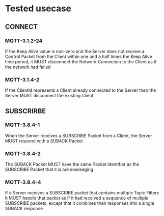 # Tested usecase

## CONNECT

### MQTT-3.1.2-24 
If the Keep Alive value is non-zero and the Server does not receive a Control 
Packet from the Client within one and a half times the Keep Alive time period, 
it MUST disconnect the Network Connection to the Client as if the network had 
failed
### MQTT-3.1.4-2
If the ClientId represents a Client already connected to the Server then the 
Server MUST disconnect the existing Client


## SUBSCRIRBE
### MQTT-3.8.4-1
When the Server receives a SUBSCRIBE Packet from a Client, the Server MUST 
respond with a SUBACK Packet

### MQTT-3.8.4-2
The SUBACK Packet MUST have the same Packet Identifier as the SUBSCRIBE 
Packet that it is acknowledging

### MQTT-3.8.4-4
If a Server receives a SUBSCRIBE packet that contains multiple Topic Filters it 
MUST handle that packet as if it had received a sequence of multiple SUBSCRIBE 
packets, except that it combines their responses into a single SUBACK response 